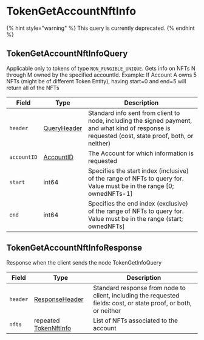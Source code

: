 # TokenGetAccountNftInfo

{% hint style="warning" %}
This query is currently deprecated.
{% endhint %}

## TokenGetAccountNftInfoQuery

Applicable only to tokens of type `NON_FUNGIBLE_UNIQUE`. Gets info on NFTs N through M owned by the specified accountId. Example: If Account A owns 5 NFTs (might be of different Token Entity), having start=0 and end=5 will return all of the NFTs

| Field       | Type                                                              | Description                                                                                                                                        |
| ----------- | ----------------------------------------------------------------- | -------------------------------------------------------------------------------------------------------------------------------------------------- |
| `header`    | [QueryHeader](../../miscellaneous/queryheader.md)                 | Standard info sent from client to node, including the signed payment, and what kind of response is requested (cost, state proof, both, or neither) |
| `accountID` | [AccountID](../../../../docs/hedera-api/basic-types/accountid.md) | The Account for which information is requested                                                                                                     |
| `start`     | int64                                                             | Specifies the start index (inclusive) of the range of NFTs to query for. Value must be in the range \[0; ownedNFTs-1]                              |
| `end`       | int64                                                             | Specifies the end index (exclusive) of the range of NFTs to query for. Value must be in the range (start; ownedNFTs]                               |

## TokenGetAccountNftInfoResponse

Response when the client sends the node TokenGetInfoQuery

| Field    | Type                                                              | Description                                                                                                      |
| -------- | ----------------------------------------------------------------- | ---------------------------------------------------------------------------------------------------------------- |
| `header` | [ResponseHeader](../../cryptocurrency-accounts/responseheader.md) | Standard response from node to client, including the requested fields: cost, or state proof, or both, or neither |
| `nfts`   | repeated [TokenNftInfo](../tokengetnftinfo.md#tokennftinfo)       | List of NFTs associated to the account                                                                           |
